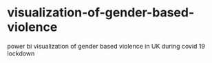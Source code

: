 # visualization-of-gender-based-violence
power bi visualization of gender based violence in UK during covid 19 lockdown
